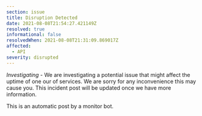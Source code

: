 ```yaml
---
section: issue
title: Disruption Detected
date: 2021-08-08T21:54:27.421149Z
resolved: true
informational: false
resolvedWhen: 2021-08-08T21:31:09.869017Z
affected:
  - API
severity: disrupted
---
```

*Investigating* - We are investigating a potential issue that might affect the uptime of one our of services. We are sorry for any inconvenience this may cause you. This incident post will be updated once we have more information.

This is an automatic post by a monitor bot.
        